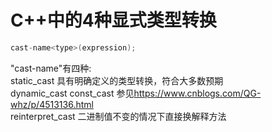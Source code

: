 # C++中的4种显式类型转换

```C++
cast-name<type>(expression);
```

"cast-name"有四种:  
static_cast     具有明确定义的类型转换，符合大多数预期  
dynamic_cast
const_cast      参见<https://www.cnblogs.com/QG-whz/p/4513136.html>  
reinterpret_cast    二进制值不变的情况下直接换解释方法
